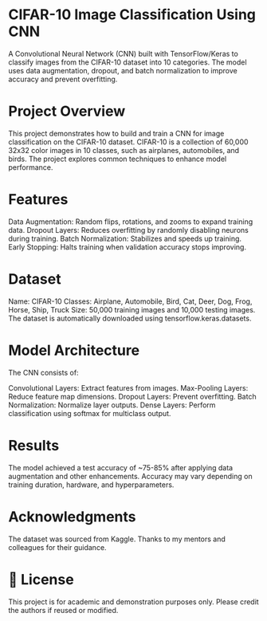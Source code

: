 # CIFAR-10 Image Classification Using CNN
A Convolutional Neural Network (CNN) built with TensorFlow/Keras to classify images from the CIFAR-10 dataset into 10 categories. The model uses data augmentation, dropout, and batch normalization to improve accuracy and prevent overfitting.

# Project Overview
This project demonstrates how to build and train a CNN for image classification on the CIFAR-10 dataset. CIFAR-10 is a collection of 60,000 32x32 color images in 10 classes, such as airplanes, automobiles, and birds. The project explores common techniques to enhance model performance.

# Features
Data Augmentation: Random flips, rotations, and zooms to expand training data.
Dropout Layers: Reduces overfitting by randomly disabling neurons during training.
Batch Normalization: Stabilizes and speeds up training.
Early Stopping: Halts training when validation accuracy stops improving.

# Dataset
Name: CIFAR-10
Classes: Airplane, Automobile, Bird, Cat, Deer, Dog, Frog, Horse, Ship, Truck
Size: 50,000 training images and 10,000 testing images.
The dataset is automatically downloaded using tensorflow.keras.datasets.

# Model Architecture
The CNN consists of:

Convolutional Layers: Extract features from images.
Max-Pooling Layers: Reduce feature map dimensions.
Dropout Layers: Prevent overfitting.
Batch Normalization: Normalize layer outputs.
Dense Layers: Perform classification using softmax for multiclass output.

# Results
The model achieved a test accuracy of ~75-85% after applying data augmentation and other enhancements.
Accuracy may vary depending on training duration, hardware, and hyperparameters.

# Acknowledgments
The dataset was sourced from Kaggle.
Thanks to my mentors and colleagues for their guidance.

# 📄 License
This project is for academic and demonstration purposes only. Please credit the authors if reused or modified.

